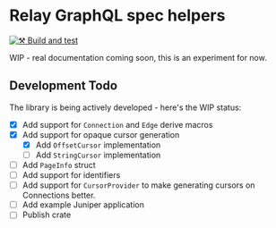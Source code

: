# Relay GraphQL spec helpers

[![⚒️ Build and test](https://github.com/solution10/graphql-relay-helpers/actions/workflows/branch-test.yml/badge.svg)](https://github.com/solution10/graphql-relay-helpers/actions/workflows/branch-test.yml)

WIP - real documentation coming soon, this is an experiment for now.

## Development Todo

The library is being actively developed - here's the WIP status:

- [x] Add support for `Connection` and `Edge` derive macros
- [x] Add support for opaque cursor generation
  - [x] Add `OffsetCursor` implementation
  - [ ] Add `StringCursor` implementation  
- [ ] Add `PageInfo` struct
- [ ] Add support for identifiers
- [ ] Add support for `CursorProvider` to make generating cursors on Connections better.
- [ ] Add example Juniper application
- [ ] Publish crate
